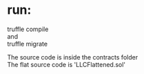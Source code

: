 # run:  
truffle compile   
and    
truffle migrate  

The source code is inside the contracts folder  
The flat source code is 'LLCFlattened.sol'  
